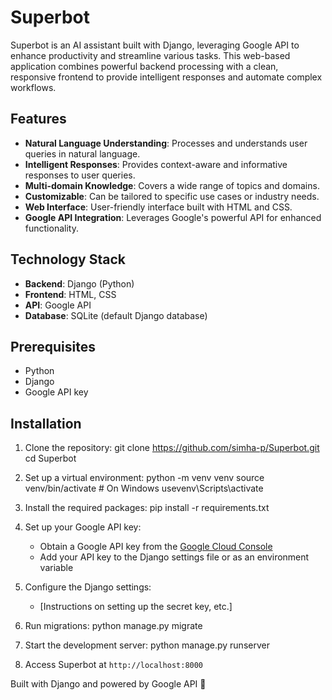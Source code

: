 # Superbot

Superbot is an AI assistant built with Django, leveraging Google API to enhance productivity and streamline various tasks. This web-based application combines powerful backend processing with a clean, responsive frontend to provide intelligent responses and automate complex workflows.

## Features

- **Natural Language Understanding**: Processes and understands user queries in natural language.
- **Intelligent Responses**: Provides context-aware and informative responses to user queries.
- **Multi-domain Knowledge**: Covers a wide range of topics and domains.
- **Customizable**: Can be tailored to specific use cases or industry needs.
- **Web Interface**: User-friendly interface built with HTML and CSS.
- **Google API Integration**: Leverages Google's powerful API for enhanced functionality.

## Technology Stack

- **Backend**: Django (Python)
- **Frontend**: HTML, CSS
- **API**: Google API
- **Database**: SQLite (default Django database)

## Prerequisites

- Python
- Django
- Google API key

## Installation

1. Clone the repository:
git clone https://github.com/simha-p/Superbot.git 
cd Superbot


2. Set up a virtual environment:
python -m venv venv source venv/bin/activate # On Windows usevenv\Scripts\activate


3. Install the required packages:
pip install -r requirements.txt


4. Set up your Google API key:
   - Obtain a Google API key from the [Google Cloud Console](https://console.cloud.google.com/)
   - Add your API key to the Django settings file or as an environment variable

5. Configure the Django settings:
   - [Instructions on setting up the secret key, etc.]

6. Run migrations:
python manage.py migrate


7. Start the development server:
python manage.py runserver


8. Access Superbot at `http://localhost:8000`


Built with Django and powered by Google API 🚀

